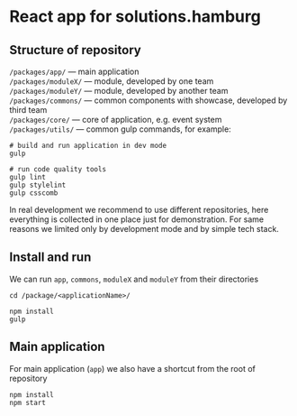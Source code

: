# React app for solutions.hamburg

## Structure of repository

`/packages/app/` — main application  
`/packages/moduleX/` — module, developed by one team  
`/packages/moduleY/` — module, developed by another team  
`/packages/commons/` — common components with showcase, developed by third team  
`/packages/core/` — core of application, e.g. event system  
`/packages/utils/` — common gulp commands, for example:
```
# build and run application in dev mode
gulp

# run code quality tools
gulp lint
gulp stylelint
gulp csscomb
```

In real development we recommend to use different repositories, 
here everything is collected in one place just for demonstration.
For same reasons we limited only by development mode and by simple 
tech stack.

## Install and run
We can run `app`, `commons`, `moduleX` and `moduleY` from their directories

```
cd /package/<applicationName>/

npm install
gulp
```

## Main application

For main application (`app`) we also have a shortcut from the root of repository
```
npm install
npm start
```
